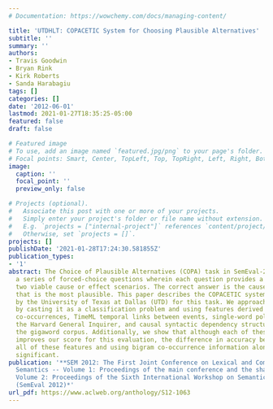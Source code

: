 ```yaml
---
# Documentation: https://wowchemy.com/docs/managing-content/

title: 'UTDHLT: COPACETIC System for Choosing Plausible Alternatives'
subtitle: ''
summary: ''
authors:
- Travis Goodwin
- Bryan Rink
- Kirk Roberts
- Sanda Harabagiu
tags: []
categories: []
date: '2012-06-01'
lastmod: 2021-01-27T18:35:25-05:00
featured: false
draft: false

# Featured image
# To use, add an image named `featured.jpg/png` to your page's folder.
# Focal points: Smart, Center, TopLeft, Top, TopRight, Left, Right, BottomLeft, Bottom, BottomRight.
image:
  caption: ''
  focal_point: ''
  preview_only: false

# Projects (optional).
#   Associate this post with one or more of your projects.
#   Simply enter your project's folder or file name without extension.
#   E.g. `projects = ["internal-project"]` references `content/project/deep-learning/index.md`.
#   Otherwise, set `projects = []`.
projects: []
publishDate: '2021-01-28T17:24:30.581855Z'
publication_types:
- '1'
abstract: The Choice of Plausible Alternatives (COPA) task in SemEval-2012 presents
  a series of forced-choice questions wherein each question provides a premise and
  two viable cause or effect scenarios. The correct answer is the cause or effect
  that is the most plausible. This paper describes the COPACETIC system developed
  by the University of Texas at Dallas (UTD) for this task. We approach this task
  by casting it as a classification problem and using features derived from bigram
  co-occurrences, TimeML temporal links between events, single-word polarities from
  the Harvard General Inquirer, and causal syntactic dependency structures within
  the gigaword corpus. Additionally, we show that although each of these components
  improves our score for this evaluation, the difference in accuracy between using
  all of these features and using bigram co-occurrence information alone is not statistically
  significant.
publication: '**SEM 2012: The First Joint Conference on Lexical and Computational
  Semantics -- Volume 1: Proceedings of the main conference and the shared task, and
  Volume 2: Proceedings of the Sixth International Workshop on Semantic Evaluation
  (SemEval 2012)*'
url_pdf: https://www.aclweb.org/anthology/S12-1063
---
```

